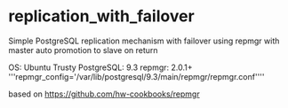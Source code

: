 # replication_with_failover
Simple PostgreSQL replication mechanism with failover using repmgr with master auto promotion to slave on return

OS: Ubuntu Trusty 
PostgreSQL: 9.3
repmgr: 2.0.1+
'''repmgr_config='/var/lib/postgresql/9.3/main/repmgr/repmgr.conf''''



based on https://github.com/hw-cookbooks/repmgr


